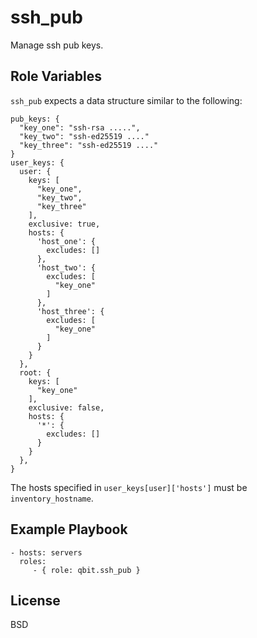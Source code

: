 ssh_pub
=========

Manage ssh pub keys.

Role Variables
--------------

`ssh_pub` expects a data structure similar to the following:

```
pub_keys: {
  "key_one": "ssh-rsa .....",
  "key_two": "ssh-ed25519 ...."
  "key_three": "ssh-ed25519 ...."
}
user_keys: {
  user: {
    keys: [
      "key_one",
      "key_two",
      "key_three"
    ],
    exclusive: true,
    hosts: {
      'host_one': {
        excludes: []
      },
      'host_two': {
        excludes: [
          "key_one"
        ]
      },
      'host_three': {
        excludes: [
          "key_one"
        ]
      }
    }
  },
  root: {
    keys: [
      "key_one"
    ],
    exclusive: false,
    hosts: {
      '*': {
        excludes: []
      }
    }
  },
}
```

The hosts specified in `user_keys[user]['hosts']` must be `inventory_hostname`.

Example Playbook
----------------

    - hosts: servers
      roles:
         - { role: qbit.ssh_pub }

License
-------

BSD
